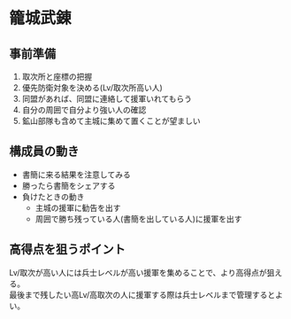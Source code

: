 # 籠城武錬

## 事前準備

1. 取次所と座標の把握
1. 優先防衛対象を決める(Lv/取次所高い人)
1. 同盟があれば、同盟に連絡して援軍いれてもらう
1. 自分の周囲で自分より強い人の確認
1. 鉱山部隊も含めて主城に集めて置くことが望ましい

## 構成員の動き
* 書簡に来る結果を注意してみる
* 勝ったら書簡をシェアする
* 負けたときの動き
  * 主城の援軍に勧告を出す
  * 周囲で勝ち残っている人(書簡を出している人)に援軍を出す

## 高得点を狙うポイント

Lv/取次が高い人には兵士レベルが高い援軍を集めることで、より高得点が狙える。  
最後まで残したい高Lv/高取次の人に援軍する際は兵士レベルまで管理するとよい。    
